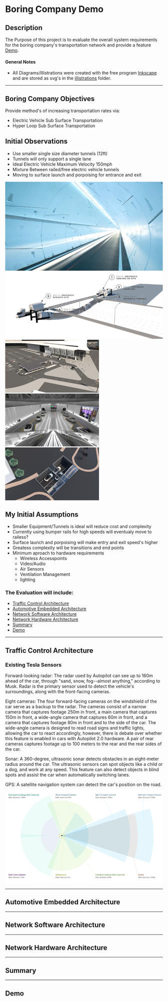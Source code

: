 # Boring Company Demo

## Description
The Purpose of this project is to evaluate the overall system requirements for the boring company's transportation network and provide a feature [Demo](##Demo). 

#### General Notes
- All Diagrams/Illistrations were created with the free program [Inkscape](https://inkscape.org/) and are stored as svg's in the [illistrations](./illistrations) folder. 

<hr/>

## Boring Company Objectives

Provide method's of increasing transportation rates via: 
- Electric Vehicle Sub Surface Transportation
- Hyper Loop Sub Surface Transportation

## Initial Observations
- Use smaller single size diameter tunnels (12ft)
- Tunnels will only support a single lane
- Ideal Electric Vehicle Maximum Velocity 150mph
- Mixture Between railed/free electric vehicle tunnels
- Moving to surface launch and porpoising for entrance and exit

![Tunnel](./imgs/tunnel1.jpg)
![SLAP](./imgs/porp.png)
![Station1](./imgs/Station1.png)
![Station2](./imgs/Station2.png)
![Station3](./imgs/Station3.png)

## My Initial Assumptions
- Smaller Equipment/Tunnels is ideal will reduce cost and complexity
- Currently using bumper rails for high speeds will eventualy move to railess?
- Surface launch and porpoising will make entry and exit speed's higher
- Greatess complexity will be transitions and end points
- Minimum aproach to hardware requirements
    - Wireless Accesspoints
    - Video/Audio
    - Air Sensors
    - Ventilation Management
    - lighting

### The Evaluation will include:
- [Traffic Control Architecture](## "Traffic Control Architecture")
- [Automotive Embedded Architecture](## "Automotive Embedded Architecture")
- [Network Software Architecture](## "Network Software Architecture")
- [Network Hardware Architecture](## "Network Hardware Architecture")
- [Summary](##Summary)
- [Demo](##Demo)

<hr/>

<!-- ## Diagrams
![alt](./illistrations/drawing.svg) -->

## Traffic Control Architecture

### Existing Tesla Sensors

Forward-looking radar: The radar used by Autopilot can see up to 160m ahead of the car, through "sand, snow, fog--almost anything," according to Musk. Radar is the primary sensor used to detect the vehicle's surroundings, along with the front-facing cameras.

Eight cameras: The four forward-facing cameras on the windshield of the car serve as a backup to the radar. The cameras consist of a narrow camera that captures footage 250m in front, a main camera that captures 150m in front, a wide-angle camera that captures 60m in front, and a camera that captures footage 80m in front and to the side of the car. The wide-angle camera is designed to read road signs and traffic lights, allowing the car to react accordingly, however, there is debate over whether this feature is enabled in cars with Autopilot 2.0 hardware. A pair of rear cameras captures footage up to 100 meters to the rear and the rear sides of the car.

Sonar: A 360-degree, ultrasonic sonar detects obstacles in an eight-meter radius around the car. The ultrasonic sensors can spot objects like a child or a dog, and work at any speed. This feature can also detect objects in blind spots and assist the car when automatically switching lanes.

GPS: A satellite navigation system can detect the car's position on the road.

![Sensors](./imgs/autopilotsensors.png)

<hr/>

## Automotive Embedded Architecture

<hr/>

## Network Software Architecture

<hr/>

## Network Hardware Architecture

<hr/>

## Summary

<hr/>

## Demo


<!-- # Project Title

One Paragraph of project description goes here

## Getting Started

These instructions will get you a copy of the project up and running on your local machine for development and testing purposes. See deployment for notes on how to deploy the project on a live system.

### Prerequisites

What things you need to install the software and how to install them

```
Give examples
```

### Installing

A step by step series of examples that tell you how to get a development env running

Say what the step will be

```
Give the example
```

And repeat

```
until finished
```

End with an example of getting some data out of the system or using it for a little demo

## Running the tests

Explain how to run the automated tests for this system

### Break down into end to end tests

Explain what these tests test and why

```
Give an example
```

### And coding style tests

Explain what these tests test and why

```
Give an example
```

## Deployment

Add additional notes about how to deploy this on a live system

## Built With

* [Dropwizard](http://www.dropwizard.io/1.0.2/docs/) - The web framework used
* [Maven](https://maven.apache.org/) - Dependency Management
* [ROME](https://rometools.github.io/rome/) - Used to generate RSS Feeds

## Contributing

Please read [CONTRIBUTING.md](https://gist.github.com/PurpleBooth/b24679402957c63ec426) for details on our code of conduct, and the process for submitting pull requests to us.

## Versioning

We use [SemVer](http://semver.org/) for versioning. For the versions available, see the [tags on this repository](https://github.com/your/project/tags). 

## Authors

* **Billie Thompson** - *Initial work* - [PurpleBooth](https://github.com/PurpleBooth)

See also the list of [contributors](https://github.com/your/project/contributors) who participated in this project.

## License

This project is licensed under the MIT License - see the [LICENSE.md](LICENSE.md) file for details

## Acknowledgments

* Hat tip to anyone whose code was used
* Inspiration
* etc -->
